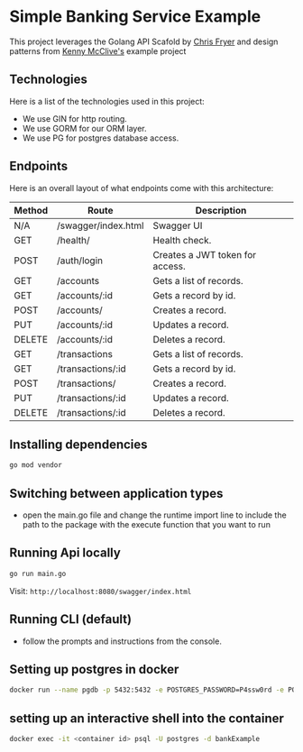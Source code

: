 

# Simple Banking Service Example
This project leverages the Golang API Scafold by [Chris Fryer](https://github.com/cfryerdev/golang-api-scaffold) and design patterns from [Kenny McClive's](https://github.com/kmcclive/go-api-pattern) example project

## Technologies
Here is a list of the technologies used in this project:
* We use GIN for http routing.
* We use GORM for our ORM layer.
* We use PG for postgres database access.

## Endpoints
Here is an overall layout of what endpoints come with this architecture:

| Method | Route                      | Description                                  |
| ------ | ----------------------     | -------------------------------------------- |
| N/A    | /swagger/index.html        | Swagger UI                                   |
| GET    | /health/                   | Health check.                                |
| POST   | /auth/login                | Creates a JWT token for access.              |
| GET    | /accounts                  | Gets a list of records.                      |
| GET    | /accounts/:id              | Gets a record by id.                         |
| POST   | /accounts/                 | Creates a record.                            |
| PUT    | /accounts/:id              | Updates a record.                            |
| DELETE | /accounts/:id              | Deletes a record.                            |
| GET    | /transactions              | Gets a list of records.                      |
| GET    | /transactions/:id          | Gets a record by id.                         |
| POST   | /transactions/             | Creates a record.                            |
| PUT    | /transactions/:id          | Updates a record.                            |
| DELETE | /transactions/:id          | Deletes a record.                            |


## Installing dependencies
```bash
go mod vendor
```
## Switching between application types
* open the main.go file and change the runtime import line to include the path to the package with the execute function that you want to run 

## Running Api locally
```bash
go run main.go
```
Visit: `http://localhost:8080/swagger/index.html`

## Running CLI (default) 
* follow the prompts and instructions from the console.  

## Setting up postgres in docker
```bash
docker run --name pgdb -p 5432:5432 -e POSTGRES_PASSWORD=P4ssw0rd -e POSTGRES_DB=bankExample -d postgres
```

## setting up an interactive shell into the container
```bash 
docker exec -it <container id> psql -U postgres -d bankExample
```